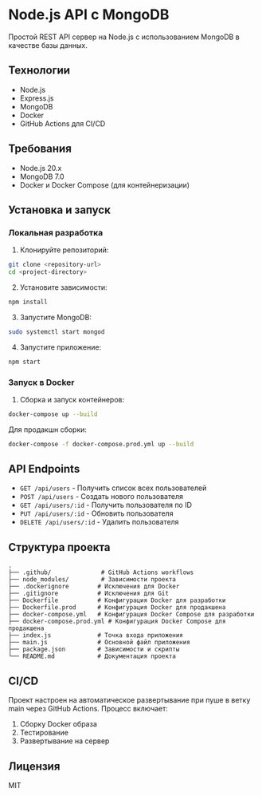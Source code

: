 # Node.js API с MongoDB

Простой REST API сервер на Node.js с использованием MongoDB в качестве базы данных.

## Технологии

- Node.js
- Express.js
- MongoDB
- Docker
- GitHub Actions для CI/CD

## Требования

- Node.js 20.x
- MongoDB 7.0
- Docker и Docker Compose (для контейнеризации)

## Установка и запуск

### Локальная разработка

1. Клонируйте репозиторий:
```bash
git clone <repository-url>
cd <project-directory>
```

2. Установите зависимости:
```bash
npm install
```

3. Запустите MongoDB:
```bash
sudo systemctl start mongod
```

4. Запустите приложение:
```bash
npm start
```

### Запуск в Docker

1. Сборка и запуск контейнеров:
```bash
docker-compose up --build
```

Для продакшн сборки:
```bash
docker-compose -f docker-compose.prod.yml up --build
```

## API Endpoints

- `GET /api/users` - Получить список всех пользователей
- `POST /api/users` - Создать нового пользователя
- `GET /api/users/:id` - Получить пользователя по ID
- `PUT /api/users/:id` - Обновить пользователя
- `DELETE /api/users/:id` - Удалить пользователя

## Структура проекта

```
.
├── .github/              # GitHub Actions workflows
├── node_modules/         # Зависимости проекта
├── .dockerignore        # Исключения для Docker
├── .gitignore           # Исключения для Git
├── Dockerfile           # Конфигурация Docker для разработки
├── Dockerfile.prod      # Конфигурация Docker для продакшена
├── docker-compose.yml   # Конфигурация Docker Compose для разработки
├── docker-compose.prod.yml # Конфигурация Docker Compose для продакшена
├── index.js             # Точка входа приложения
├── main.js              # Основной файл приложения
├── package.json         # Зависимости и скрипты
└── README.md            # Документация проекта
```

## CI/CD

Проект настроен на автоматическое развертывание при пуше в ветку main через GitHub Actions. Процесс включает:
1. Сборку Docker образа
2. Тестирование
3. Развертывание на сервер

## Лицензия

MIT 